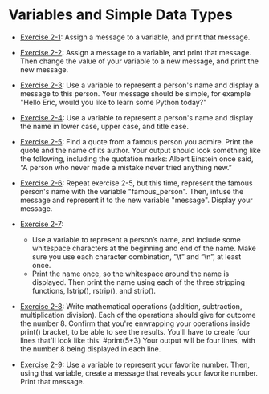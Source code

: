 # Variables and Simple Data Types

- [Exercise 2-1](exercise_02_01.py):
Assign a message to a variable, and print that message.

- [Exercise 2-2](exercise_02_02.py):
Assign a message to a variable, and print that message. Then change the value
of your variable to a new message, and print the new message.

- [Exercise 2-3](exercise_02_03.py):
Use a variable to represent a person's name and display a message to this
person. Your message should be simple, for example "Hello Eric, would you
like to learn some Python today?"

- [Exercise 2-4](exercise_02_04.py):
Use a variable to represent a person's name and display the name in lower
case, upper case, and title case.

- [Exercise 2-5](exercise_02_05.py):
Find a quote from a famous person you admire. Print the quote and the name of
its author. Your output should look something like the following, including
the quotation marks:
Albert Einstein once said, “A person who never made a mistake never tried
anything new.”

- [Exercise 2-6](exercise_02_06.py):
Repeat exercise 2-5, but this time, represent the famous person's name with
the variable "famous_person". Then, infuse the message and represent it to
the new variable "message". Display your message.

- [Exercise 2-7](exercise_02_07.py):
  - Use a variable to represent a person’s name, and include some whitespace
characters at the beginning and end of the name. Make sure you use each
character combination, “\t” and “\n”, at least once.
  - Print the name once, so the whitespace around the name is displayed. Then
print the name using each of the three stripping functions, lstrip(),
rstrip(), and strip().

- [Exercise 2-8](exercise_02_08.py):
Write mathematical operations (addition, subtraction, multiplication
division). Each of the operations should give for outcome the number 8.
Confirm that you're enwrapping your operations inside print() bracket,
to be able to see the results. You'll have to create four lines that'll
look like this: #print(5+3)
Your output will be four lines, with the number 8 being displayed in each
line.

- [Exercise 2-9](exercise_02_09.py):
Use a variable to represent your favorite number. Then, using that
variable, create a message that reveals your favorite number. Print that
message.
